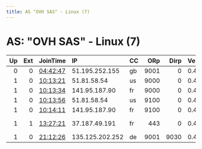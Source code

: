 ```yaml
---
title: AS "OVH SAS" - Linux (7)
---
```


# AS: "OVH SAS" - Linux (7)

|   Up |   Ext | JoinTime                                                                                              | IP              | CC   |   ORp |   Dirp | Version   | Contact                  | Nickname    |   eFamMembers |
|-----:|------:|:------------------------------------------------------------------------------------------------------|:----------------|:-----|------:|-------:|:----------|:-------------------------|:------------|--------------:|
|    0 |     0 | [04:42:47](https://nusenu.github.io/OrNetStats/w/relay/A193A878F6E902CB511FF761DE6D315C26B9B714.html) | 51.195.252.155  | gb   |  9001 |      0 | 0.4.6.9   | none                     | BrexitRelay |             1 |
|    1 |     0 | [10:13:21](https://nusenu.github.io/OrNetStats/w/relay/A819F8601643D9298DA0FD6C01B0AB7B6E22D0FB.html) | 51.81.58.54     | us   |  9000 |      0 | 0.4.6.9   | concept@protonmail.ch    | Unnamed     |            14 |
|    1 |     0 | [10:13:34](https://nusenu.github.io/OrNetStats/w/relay/D032BD6C16B44F4E8A93A3AB0874435EF5B1CF2A.html) | 141.95.187.90   | fr   |  9000 |      0 | 0.4.6.9   | concept@protonmail.ch    | Unnamed     |            14 |
|    1 |     0 | [10:13:56](https://nusenu.github.io/OrNetStats/w/relay/862C6489901C1D7884EF7FDF7838E31C6FCE6A0B.html) | 51.81.58.54     | us   |  9100 |      0 | 0.4.6.9   | concept@protonmail.ch    | Unnamed     |            14 |
|    1 |     0 | [10:14:11](https://nusenu.github.io/OrNetStats/w/relay/C71D833CE0B43F8CAD39DD8AD1A441E6F07F758B.html) | 141.95.187.90   | fr   |  9100 |      0 | 0.4.6.9   | concept@protonmail.ch    | Unnamed     |            14 |
|    1 |     1 | [13:27:21](https://nusenu.github.io/OrNetStats/w/relay/51FDDD7C3ED8D631B36B2086810B5D7612A3380A.html) | 37.187.49.191   | fr   |   443 |      0 | 0.4.6.9   | 0xFFFFFFFF Random Person | tornado911  |             1 |
|    1 |     0 | [21:12:26](https://nusenu.github.io/OrNetStats/w/relay/720ABE4554C55EE6F6099491CA55D1F5550512C5.html) | 135.125.202.252 | de   |  9001 |   9030 | 0.4.5.10  | tor@s2e.de               | slotor02    |             3 |
